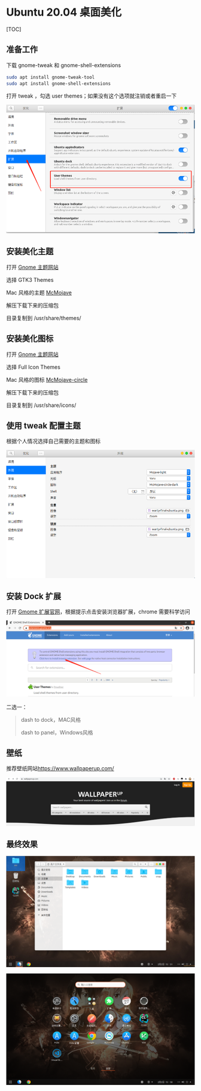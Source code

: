 # Ubuntu 20.04 桌面美化

[TOC]

## 准备工作

下载 gnome-tweak 和 gnome-shell-extensions

```bash
sudo apt install gnome-tweak-tool
sudo apt install gnome-shell-extensions
```

打开 tweak ，勾选 user themes；如果没有这个选项就注销或者重启一下

![01](img/002/01.png)

## 安装美化主题

打开 [Gnome 主题网站](https://www.gnome-look.org/)

选择 GTK3 Themes

Mac 风格的主题 [McMojave](https://www.gnome-look.org/p/1275087/)

解压下载下来的压缩包

目录复制到 /usr/share/themes/



## 安装美化图标

打开 [Gnome 主题网站](https://www.gnome-look.org/)

选择 Full Icon Themes

Mac 风格的图标 [McMojave-circle](https://www.gnome-look.org/p/1305429/)

解压下载下来的压缩包

目录复制到 /usr/share/icons/



## 使用 tweak 配置主题

根据个人情况选择自己需要的主题和图标


![02](img/002/02.png)


## 安装 Dock 扩展

打开 [Gmome 扩展官网](https://extensions.gnome.org/)，根据提示点击安装浏览器扩展，chrome 需要科学访问

<img src="img/002/03.png">

二选一：

> dash to dock，MAC风格
> 
> dash to panel，Windows风格



## 壁纸

推荐壁纸网站<https://www.wallpaperup.com/>

![06](img/002/06.png)


## 最终效果

![04](img/002/04.png)


![05](img/002/05.png)
